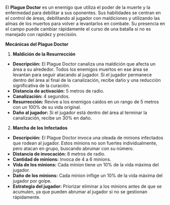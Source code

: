 
El **Plague Doctor** es un enemigo que utiliza el poder de la muerte y la enfermedad para debilitar a sus oponentes. Sus habilidades se centran en el control de áreas, debilitando al jugador con maldiciones y utilizando las almas de los muertos para volver a levantarlos en combate. Su presencia en el campo puede cambiar rápidamente el curso de una batalla si no es manejado con rapidez y precisión.

**Mecánicas del Plague Doctor**

 1. **Maldición de la Resurrección**

- **Descripción:** El Plague Doctor canaliza una maldición que afecta un área a su alrededor. Todos los enemigos muertos en ese área se levantan para seguir atacando al jugador. Si el jugador permanece dentro del área al final de la canalización, recibe daño y una reducción significativa de la curación.
- **Distancia de activación:** 5 metros de radio.
- **Canalización:** 4 segundos.
- **Resurrección:** Revive a los enemigos caídos en un rango de 5 metros con un 100% de su vida original.
- **Daño al jugador:** Si el jugador está dentro del área al terminar la canalización, recibe un 30% en daño.

2. **Marcha de los Infectados**

- **Descripción:** El Plague Doctor invoca una oleada de minions infectados que rodean al jugador. Estos minions no son fuertes individualmente, pero atacan en grupo, buscando abrumar con su número.
- **Distancia de invocación:** 8 metros de radio.
- **Cantidad de minions:** Invoca de 4 a 6 minions.
- **Vida de los minions:** Cada minion tiene un 10% de la vida máxima del jugador.
- **Daño de los minions:** Cada minion inflige un 10% de la vida máxima del jugador por golpe.
- **Estrategia del jugador:** Priorizar eliminar a los minions antes de que se acumulen, ya que pueden abrumar al jugador si no se gestionan rápidamente.